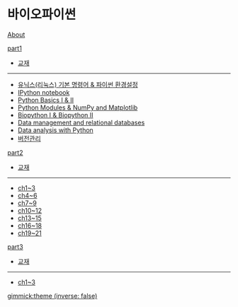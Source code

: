 # 바이오파이썬

[About](doc/intro.md)

[part1]()

  * [교재](doc/part1/intro.md)
  ----------
  * [유닉스(리눅스) 기본 명령어 & 파이썬 환경설정](doc/part1/d01.md)
  * [IPython notebook](doc/part1/d02.md)
  * [Python Basics I & II](doc/part1/d03.md)
  * [Python Modules & NumPy and Matplotlib](doc/part1/d04.md)
  * [Biopython I & Biopython II](doc/part1/d05.md)
  * [Data  management and relational databases](doc/part1/d06.md)
  * [Data analysis with Python](doc/part1/d07.md)
  * [버전관리](doc/part1/d08.md)


[part2]()

  * [교재](doc/part2/intro.md)
  -----------
  * [ch1~3](doc/part2/d01.md)
  * [ch4~6](doc/part2/d02.md)
  * [ch7~9](doc/part2/d03.md)
  * [ch10~12](doc/part2/d04.md)
  * [ch13~15](doc/part2/d05.md)
  * [ch16~18](doc/part2/d06.md)
  * [ch19~21](doc/part2/d07.md)


[part3]()

  * [교재](doc/part3/intro.md)
  -----------
  * [ch1~3](doc/part3/d01.md)


[gimmick:theme (inverse: false)](cerulean)
